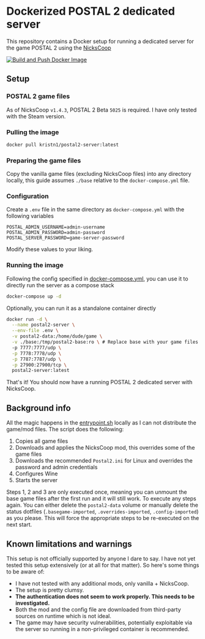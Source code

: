 # Dockerized POSTAL 2 dedicated server

This repository contains a Docker setup for running a dedicated server for the game POSTAL 2 using the [NicksCoop](https://www.moddb.com/mods/nickscoop-postal-2-coop)

[![Build and Push Docker Image](https://github.com/kristiankunc/Postal2-Docker/actions/workflows/build.yml/badge.svg)](https://github.com/kristiankunc/Postal2-Docker/actions/workflows/build.yml)

## Setup

### POSTAL 2 game files

As of NicksCoop `v1.4.3`, POSTAL 2 Beta `5025` is required. I have only tested with the Steam version.

### Pulling the image

```bash
docker pull kristn1/postal2-server:latest
```

### Preparing the game files

Copy the vanilla game files (excluding NicksCoop files) into any directory locally, this guide assumes `./base` relative to the `docker-compose.yml` file.

### Configuration

Create a `.env` file in the same directory as `docker-compose.yml` with the following variables

```env
POSTAL_ADMIN_USERNAME=admin-username
POSTAL_ADMIN_PASSWORD=admin-password
POSTAL_SERVER_PASSWORD=game-server-password
```

Modify these values to your liking.

### Running the image

Following the config specified in [docker-compose.yml](docker-compose.yml), you can use it to directly run the server as a compose stack

```bash
docker-compose up -d
```

Optionally, you can run it as a standalone container directly

```bash
docker run -d \
  --name postal2-server \
  --env-file .env \
  -v postal2-data:/home/dude/game \
  -v ./base:/tmp/postal2-base:ro \ # Replace base with your game files directory if needed
  -p 7777:7777/udp \
  -p 7778:7778/udp \
  -p 7787:7787/udp \
  -p 27900:27900/tcp \
  postal2-server:latest
```

That's it! You should now have a running POSTAL 2 dedicated server with NicksCoop.

## Background info

All the magic happens in the [entrypoint.sh](entrypoint.sh) locally as I can not distribute the game/mod files.
The script does the following:

1) Copies all game files
2) Downloads and applies the NicksCoop mod, this overrides some of the game files
3) Downloads the recommended `Postal2.ini` for Linux and overrides the password and admin credentials
4) Configures Wine
5) Starts the server

Steps 1, 2 and 3 are only executed once, meaning you can unmount the base game files after the first run and it will still work. To execute any steps again. You can either delete the `postal2-data` volume or manually delete the status dotfiles (`.basegame-imported`, `.overrides-imported`, `.config-imported`) as you please. This will force the appropriate steps to be re-executed on the next start.

## Known limitations and warnings

This setup is not officially supported by anyone I dare to say. I have not yet tested this setup extensively (or at all for that matter). So here's some things to be aware of:

- I have not tested with any additional mods, only vanilla + NicksCoop.
- The setup is pretty clumsy.
- **The authentication does not seem to work properly. This needs to be investigated.**
- Both the mod and the config file are downloaded from third-party sources on runtime which is not ideal.
- The game may have security vulnerabilities, potentially exploitable via the server so running in a non-privileged container is recommended.
